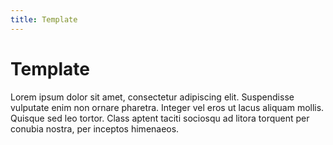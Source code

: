 ```yaml
---
title: Template
---
```


# Template

Lorem ipsum dolor sit amet, consectetur adipiscing elit. Suspendisse vulputate enim non ornare pharetra. Integer vel eros ut lacus aliquam mollis. Quisque sed leo tortor. Class aptent taciti sociosqu ad litora torquent per conubia nostra, per inceptos himenaeos.